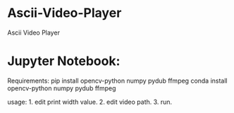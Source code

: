 # Ascii-Video-Player
Ascii Video Player

# Jupyter Notebook:
  Requirements:
    pip install opencv-python numpy pydub ffmpeg
    conda install opencv-python numpy pydub ffmpeg
    
  usage:
    1. edit print width value.
    2. edit video path.
    3. run.
